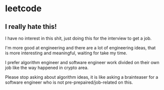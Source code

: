 leetcode
=============

I really hate this!
-------

I have no interest in this shit, just doing this for the interview to get a job.

I'm more good at engineering and there are a lot of engineering ideas, that is more interesting and meaningful, waiting for take my time.

I prefer algorithm engineer and software engineer work divided on their own job like the way happened in crypto area.

Please stop asking about algorithm ideas, it is like asking a brainteaser for a software engineer who is not pre-prepaired/job-related on this.
